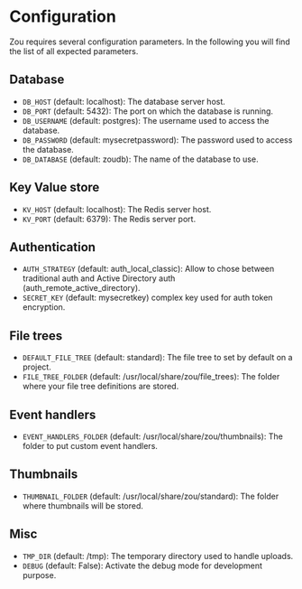 # Configuration

Zou requires several configuration parameters. In the following you will find
the list of all expected parameters.

## Database

* `DB_HOST` (default: localhost): The database server host.
* `DB_PORT` (default: 5432): The port on which the database is running.
* `DB_USERNAME` (default: postgres): The username used to access the database.
* `DB_PASSWORD` (default: mysecretpassword): The password used to access the
  database.
* `DB_DATABASE` (default: zoudb): The name of the database to use.

## Key Value store

* `KV_HOST` (default: localhost): The Redis server host.
* `KV_PORT` (default: 6379): The Redis server port.

## Authentication

* `AUTH_STRATEGY` (default: auth\_local\_classic): Allow to chose between
traditional auth and Active Directory auth (auth\_remote\_active\_directory).
* `SECRET_KEY` (default: mysecretkey) complex key used for auth token encryption.

## File trees

* `DEFAULT_FILE_TREE` (default: standard): The file tree to set by default on a
  project.
* `FILE_TREE_FOLDER` (default: /usr/local/share/zou/file_trees): The folder
  where your file tree definitions are stored.

## Event handlers 

* `EVENT_HANDLERS_FOLDER` (default: /usr/local/share/zou/thumbnails): The
  folder to put custom event handlers.

## Thumbnails

* `THUMBNAIL_FOLDER` (default: /usr/local/share/zou/standard): The folder where
  thumbnails will be stored.

## Misc 

* `TMP_DIR` (default: /tmp): The temporary directory used to handle uploads.
* `DEBUG` (default: False): Activate the debug mode for development purpose.
